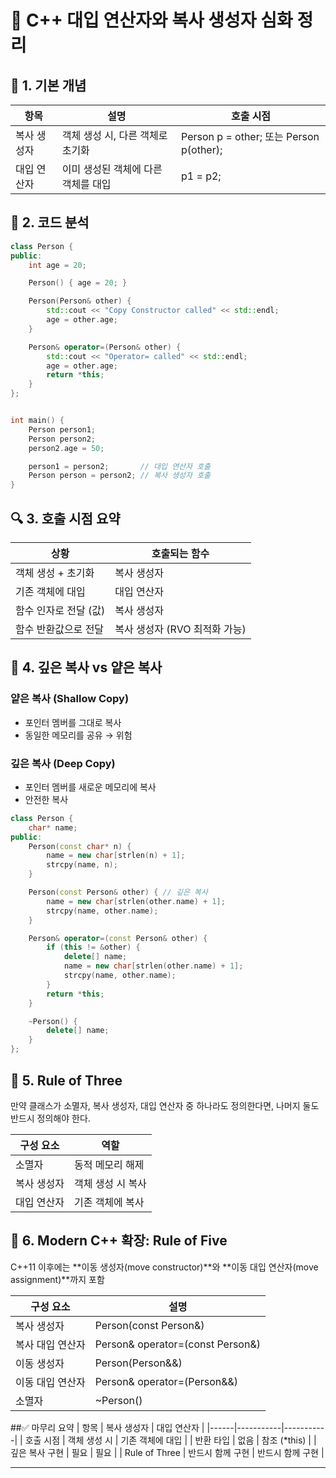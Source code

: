 # 🧠 C++ 대입 연산자와 복사 생성자 심화 정리

## 📌 1. 기본 개념
| 항목 | 설명 | 호출 시점 |
|------|----|-----------| 
| 복사 생성자 | 객체 생성 시, 다른 객체로 초기화 | Person p = other; 또는 Person p(other); | 
| 대입 연산자 | 이미 생성된 객체에 다른 객체를 대입 | p1 = p2; | 



## 🔧 2. 코드 분석
```cpp
class Person {
public:
    int age = 20;

    Person() { age = 20; }

    Person(Person& other) {
        std::cout << "Copy Constructor called" << std::endl;
        age = other.age;
    }

    Person& operator=(Person& other) {
        std::cout << "Operator= called" << std::endl;
        age = other.age;
        return *this;
    }
};


int main() {
    Person person1;
    Person person2;
    person2.age = 50;

    person1 = person2;       // 대입 연산자 호출
    Person person = person2; // 복사 생성자 호출
}
```


## 🔍 3. 호출 시점 요약
| 상황 | 호출되는 함수 | 
|------|-------------|
| 객체 생성 + 초기화 | 복사 생성자 | 
| 기존 객체에 대입 | 대입 연산자 | 
| 함수 인자로 전달 (값) | 복사 생성자 | 
| 함수 반환값으로 전달 | 복사 생성자 (RVO 최적화 가능) | 



## 🧪 4. 깊은 복사 vs 얕은 복사
### 얕은 복사 (Shallow Copy)
- 포인터 멤버를 그대로 복사
- 동일한 메모리를 공유 → 위험
### 깊은 복사 (Deep Copy)
- 포인터 멤버를 새로운 메모리에 복사
- 안전한 복사
```cpp
class Person {
    char* name;
public:
    Person(const char* n) {
        name = new char[strlen(n) + 1];
        strcpy(name, n);
    }

    Person(const Person& other) { // 깊은 복사
        name = new char[strlen(other.name) + 1];
        strcpy(name, other.name);
    }

    Person& operator=(const Person& other) {
        if (this != &other) {
            delete[] name;
            name = new char[strlen(other.name) + 1];
            strcpy(name, other.name);
        }
        return *this;
    }

    ~Person() {
        delete[] name;
    }
};
```


## 🧨 5. Rule of Three
만약 클래스가 소멸자, 복사 생성자, 대입 연산자 중 하나라도 정의한다면,
나머지 둘도 반드시 정의해야 한다.

| 구성 요소 | 역할 |
|----------|-------| 
| 소멸자 | 동적 메모리 해제 | 
| 복사 생성자 | 객체 생성 시 복사 | 
| 대입 연산자 | 기존 객체에 복사 | 



## 🧠 6. Modern C++ 확장: Rule of Five
C++11 이후에는 **이동 생성자(move constructor)**와 **이동 대입 연산자(move assignment)**까지 포함

| 구성 요소 | 설명 |
|----------|-----| 
| 복사 생성자 | Person(const Person&) | 
| 복사 대입 연산자 | Person& operator=(const Person&) | 
| 이동 생성자 | Person(Person&&) | 
| 이동 대입 연산자 | Person& operator=(Person&&) | 
| 소멸자 | ~Person() | 



##✅ 마무리 요약
| 항목 | 복사 생성자 | 대입 연산자 |
|------|-----------|-----------| 
| 호출 시점 | 객체 생성 시 | 기존 객체에 대입 | 
| 반환 타입 | 없음 | 참조 (*this) | 
| 깊은 복사 구현 | 필요 | 필요 | 
| Rule of Three | 반드시 함께 구현 | 반드시 함께 구현 | 

----


